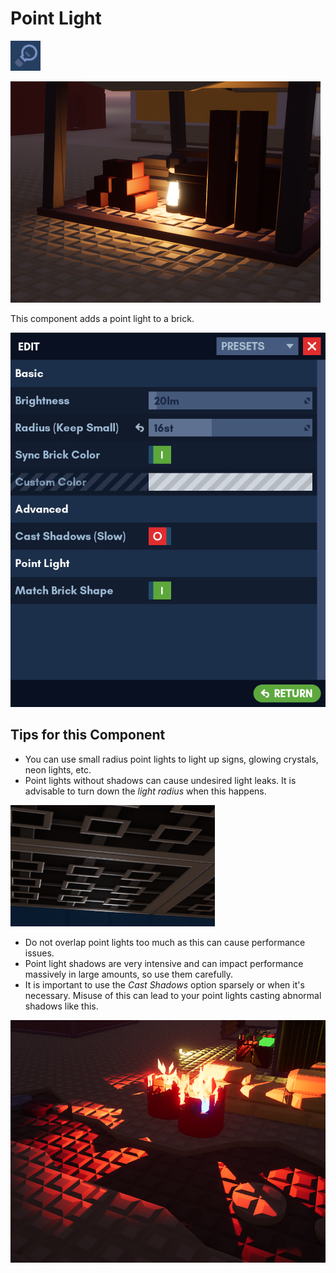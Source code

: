 # Point Light

![Icon](../assets/components/point_light.png)

![Point Light Example](../assets/components/point_light_example.png)

This component adds a point light to a brick.

![Edit Menu](../assets/components/edit_menu_point_light.png)

## Tips for this Component

- You can use small radius point lights to light up signs, glowing crystals, neon lights, etc.
- Point lights without shadows can cause undesired light leaks. It is advisable to turn down the *light radius* when this happens.

![Light Leak](../assets/components/light_leak.png)

- Do not overlap point lights too much as this can cause performance issues.
- Point light shadows are very intensive and can impact performance massively in large amounts, so use them carefully.
- It is important to use the *Cast Shadows* option sparsely or when it's necessary. Misuse of this can lead to your point lights casting abnormal shadows like this.

![Shadow Example](../assets/components/point_light_shadow_example_1.png)